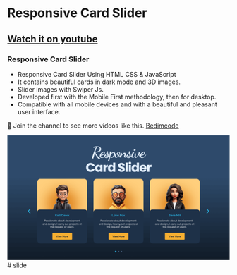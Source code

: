 # Responsive Card Slider
## [Watch it on youtube](https://youtu.be/b71OeOAEQrQ)
### Responsive Card Slider

- Responsive Card Slider Using HTML CSS & JavaScript
- It contains beautiful cards in dark mode and 3D images.
- Slider images with Swiper Js.
- Developed first with the Mobile First methodology, then for desktop.
- Compatible with all mobile devices and with a beautiful and pleasant user interface.

💙 Join the channel to see more videos like this. [Bedimcode](https://www.youtube.com/@Bedimcode)

![preview img](/preview.png)
#   s l i d e 
 
 